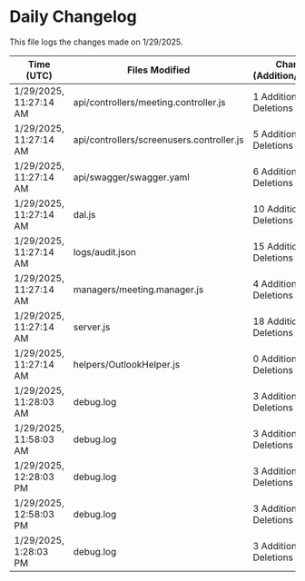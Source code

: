 # Daily Changelog

This file logs the changes made on 1/29/2025.

| Time (UTC)             | Files Modified                    | Changes (Addition/Deletion) |
|------------------------|-----------------------------------|-----------------------------|
| 1/29/2025, 11:27:14 AM | api/controllers/meeting.controller.js | 1 Additions & 1 Deletions |
| 1/29/2025, 11:27:14 AM | api/controllers/screenusers.controller.js | 5 Additions & 5 Deletions |
| 1/29/2025, 11:27:14 AM | api/swagger/swagger.yaml | 6 Additions & 4 Deletions |
| 1/29/2025, 11:27:14 AM | dal.js | 10 Additions & 9 Deletions |
| 1/29/2025, 11:27:14 AM | logs/audit.json | 15 Additions & 15 Deletions |
| 1/29/2025, 11:27:14 AM | managers/meeting.manager.js | 4 Additions & 0 Deletions |
| 1/29/2025, 11:27:14 AM | server.js | 18 Additions & 2 Deletions |
| 1/29/2025, 11:27:14 AM | helpers/OutlookHelper.js | 0 Additions & 0 Deletions |
| 1/29/2025, 11:28:03 AM | debug.log | 3 Additions & 0 Deletions|
| 1/29/2025, 11:58:03 AM | debug.log | 3 Additions & 0 Deletions|
| 1/29/2025, 12:28:03 PM | debug.log | 3 Additions & 0 Deletions|
| 1/29/2025, 12:58:03 PM | debug.log | 3 Additions & 0 Deletions|
| 1/29/2025, 1:28:03 PM | debug.log | 3 Additions & 0 Deletions|
